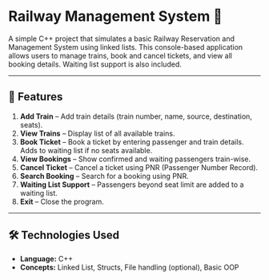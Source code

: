 # Railway Management System 🚆

A simple C++ project that simulates a basic Railway Reservation and Management System using linked lists. This console-based application allows users to manage trains, book and cancel tickets, and view all booking details. Waiting list support is also included.

---

## 📌 Features

1. **Add Train** – Add train details (train number, name, source, destination, seats).
2. **View Trains** – Display list of all available trains.
3. **Book Ticket** – Book a ticket by entering passenger and train details. Adds to waiting list if no seats available.
4. **View Bookings** – Show confirmed and waiting passengers train-wise.
5. **Cancel Ticket** – Cancel a ticket using PNR (Passenger Number Record).
6. **Search Booking** – Search for a booking using PNR.
7. **Waiting List Support** – Passengers beyond seat limit are added to a waiting list.
8. **Exit** – Close the program.

---

## 🛠️ Technologies Used

- **Language:** C++
- **Concepts:** Linked List, Structs, File handling (optional), Basic OOP
